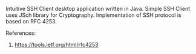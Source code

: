 Intuitive SSH Client desktop application written in Java. 
Simple SSH Client uses JSch library for Cryptography.
Implementation of SSH protocol is based on RFC 4253.

References:
1. https://tools.ietf.org/html/rfc4253
